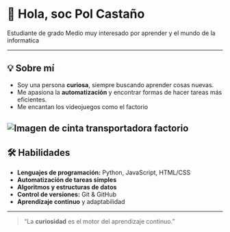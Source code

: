 # 👋 Hola, soc Pol Castaño

Estudiante de grado Medio muy interesado por aprender y el mundo de la informatica

---

## 💡 Sobre mí
- Soy una persona **curiosa**, siempre buscando aprender cosas nuevas.  
- Me apasiona la **automatización** y encontrar formas de hacer tareas más eficientes.  
- Me encantan los videojuegos como el factorio

![Imagen de cinta transportadora factorio](https://images.g2a.com/470x276/1x1x0/factorio-steam-gift-global-i10000011359003/5b9f7db5ae653a11fd22ffbd)
---

## 🛠 Habilidades
- **Lenguajes de programación:** Python, JavaScript, HTML/CSS  
- **Automatización de tareas simples**  
- **Algoritmos y estructuras de datos**  
- **Control de versiones:** Git & GitHub  
- **Aprendizaje continuo** y adaptabilidad  

---

> “La **curiosidad** es el motor del aprendizaje continuo.”
